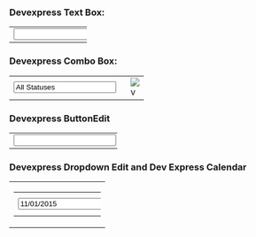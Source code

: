 ### Devexpress Text Box:

<table class="dxeTextBoxSys dxeTextBox_CincAccounting dxeTextBoxDefaultWidthSys" id="txtVendorInvoiceNum" style="width:140px;">
	<tbody><tr>
		<td class="dxic" style="width: 100%; white-space: normal;"><input class="dxeEditArea_CincAccounting dxeEditAreaSys" id="txtVendorInvoiceNum_I" name="txtVendorInvoiceNum" onfocus="ASPx.EGotFocus('txtVendorInvoiceNum')" onblur="ASPx.ELostFocus('txtVendorInvoiceNum')" onchange="ASPx.EValueChanged('txtVendorInvoiceNum')" type="text" maxlength="50"></td>
	</tr>
</tbody></table>

### Devexpress Combo Box:

<table class="dxeButtonEditSys dxeButtonEdit_CincAccounting" id="numInvStatusID" style="width:243px;">
	<tbody><tr>
		<td style="display:none;"><input id="numInvStatusID_VI" name="numInvStatusID_VI" type="hidden" value="0"></td><td class="dxic" onmousedown="return ASPx.DDDropDown('numInvStatusID', event)" style="width:100%;"><input class="dxeEditArea_CincAccounting dxeEditAreaSys" name="numInvStatusID" value="All Statuses" id="numInvStatusID_I" onchange="ASPx.ETextChanged('numInvStatusID')" onblur="ASPx.ELostFocus('numInvStatusID')" onfocus="ASPx.EGotFocus('numInvStatusID')" type="text" readonly="readonly" style="cursor:default;" autocomplete="off"></td><td id="numInvStatusID_B-1" class="dxeButton dxeButtonEditButton_CincAccounting" onmousedown="return ASPx.DDDropDown('numInvStatusID', event)" style="-webkit-user-select:none;"><img id="numInvStatusID_B-1Img" class="dxEditors_edtDropDown_CincAccounting" src="/AccountingDev/DXR.axd?r=1_35-pHoKd" alt="v"></td>
	</tr>
</tbody></table>

### Devexpress ButtonEdit

<table class="dxeButtonEditSys dxeButtonEdit_CincAccounting" id="GLAccountSearchText" style="width:195px;">
	<tbody><tr>
		<td class="dxic" style="width: 100%; white-space: normal;"><input class="dxeEditArea_CincAccounting dxeEditAreaSys" id="GLAccountSearchText_I" name="GLAccountSearchText" onfocus="ASPx.EGotFocus('GLAccountSearchText')" onblur="ASPx.ELostFocus('GLAccountSearchText')" onchange="ASPx.EValueChanged('GLAccountSearchText')" type="text"></td><td id="GLAccountSearchText_B0" title="Click to select GL Accounts ..." class="dxeButton dxeButtonEditButton_CincAccounting" onclick="ASPx.BEClick('GLAccountSearchText',0)" tabindex="0">Select</td><td id="GLAccountSearchText_B1" title="Click to clear GL Accounts selected ..." class="dxeButton dxeButtonEditButton_CincAccounting" onclick="ASPx.BEClick('GLAccountSearchText',1)">Clear</td>
	</tr>
</tbody></table>

### Devexpress Dropdown Edit and Dev Express Calendar

<table id="datepickerFrom_ET" class="dxeValidStEditorTable dxeRoot_CincAccounting">
	<tbody><tr>
		<td id="datepickerFrom_CC" class="dxeErrorFrame_CincAccounting dxeErrorFrameSys dxeNoBorderRight dxeControlsCell_CincAccounting" style="vertical-align:middle;"><table class="dxeButtonEditSys dxeButtonEdit_CincAccounting" id="datepickerFrom" style="width:157px;">
			<tbody><tr>
				<td class="dxic" onmousedown="return ASPx.DDMC_MD('datepickerFrom', event)" style="width: 100%; white-space: normal;"><input class="dxeEditArea_CincAccounting dxeEditAreaSys" id="datepickerFrom_I" name="datepickerFrom" onfocus="ASPx.EGotFocus('datepickerFrom')" onblur="ASPx.ELostFocus('datepickerFrom')" onchange="ASPx.ETextChanged('datepickerFrom')" value="11/01/2015" type="text" maxlength="10" autocomplete="off"></td><td id="datepickerFrom_B-1" class="dxeButton dxeButtonEditButton_CincAccounting" onmousedown="return ASPx.DDDropDown('datepickerFrom', event)" style="-webkit-user-select:none;"><img id="datepickerFrom_B-1Img" src="/AccountingDev/Images/calendar.png" alt="v"></td>
			</tr>
		</tbody></table><div id="datepickerFrom_DDD_PW-1" class="dxpcDropDown_CincAccounting dxpclW dxpc-ddSys" style="width:0px;cursor:default;z-index:10000;display:none;visibility:hidden;">
			<div class="dxpc-mainDiv dxpc-shadow">
				<div class="dxpc-contentWrapper">
					<div class="dxeDropDownWindow_CincAccounting dxpc-content" id="datepickerFrom_DDD_PWC-1">
						<div id="datepickerFrom_DDD_DDDC">
<table style="display:none;">
	<tbody><tr>
		<td id="datepickerFromCal_EC_D" class="dxeCalendarDay_CincAccounting"></td><td id="datepickerFromCal_EC_DS" class="dxeCalendarSelected_CincAccounting"></td><td id="datepickerFromCal_EC_DA" class="dxeCalendarOtherMonth_CincAccounting"></td><td id="datepickerFromCal_EC_DW" class="dxeCalendarWeekend_CincAccounting"></td><td id="datepickerFromCal_EC_DO" class="dxeCalendarOutOfRange_CincAccounting"></td><td id="datepickerFromCal_EC_DDD" class="dxeCalendarDayDisabled_CincAccounting"></td><td id="datepickerFromCal_EC_DT" class="dxeCalendarToday_CincAccounting"></td><td id="datepickerFromCal_EC_DD" class="dxeDisabled_CincAccounting"></td><td id="datepickerFromCal_EC_FNM" class="dxeCalendarFastNavMonth_CincAccounting"></td><td id="datepickerFromCal_EC_FNMS" class="dxeCalendarFastNavMonthSelected_CincAccounting"></td><td id="datepickerFromCal_EC_FNY" class="dxeCalendarFastNavYear_CincAccounting"></td><td id="datepickerFromCal_EC_FNYS" class="dxeCalendarFastNavYearSelected_CincAccounting"></td>
	</tr>
</tbody></table><table class="dxeCalendar_CincAccounting" id="datepickerFromCal">
	<tbody><tr>
		<td style="vertical-align:Top;"><table style="width:100%;border-collapse:collapse;">
			<tbody><tr>
				<td class="dxeCalendarHeader_CincAccounting" style="border-top:0;"><table style="width:100%;border-collapse:collapse;">
					<tbody><tr>
						<td id="datepickerFromCal_PYC" class="dxe" onclick="ASPx.CalShiftMonth('datepickerFromCal', -12);"><img id="datepickerFromCal_PYCImg" class="dxEditors_edtCalendarPrevYear_CincAccounting" src="/AccountingDev/DXR.axd?r=1_35-pHoKd" alt="<<"></td><td class="dxeCHS"></td><td id="datepickerFromCal_PMC" class="dxe" onclick="ASPx.CalShiftMonth('datepickerFromCal', -1);"><img id="datepickerFromCal_PMCImg" class="dxEditors_edtCalendarPrevMonth_CincAccounting" src="/AccountingDev/DXR.axd?r=1_35-pHoKd" alt="<"></td><td id="datepickerFromCal_TC" class="dxe" style="width:100%;cursor:default;"><span id="datepickerFromCal_T" onclick="ASPx.CalTitleClick('datepickerFromCal', 0, 0)" style="cursor:pointer;">November, 2016</span></td><td id="datepickerFromCal_NMC" class="dxe" onclick="ASPx.CalShiftMonth('datepickerFromCal', 1);"><img id="datepickerFromCal_NMCImg" class="dxEditors_edtCalendarNextMonth_CincAccounting" src="/AccountingDev/DXR.axd?r=1_35-pHoKd" alt=">"></td><td class="dxeCHS"></td><td id="datepickerFromCal_NYC" class="dxe" onclick="ASPx.CalShiftMonth('datepickerFromCal', 12);"><img id="datepickerFromCal_NYCImg" class="dxEditors_edtCalendarNextYear_CincAccounting" src="/AccountingDev/DXR.axd?r=1_35-pHoKd" alt=">>"></td>
					</tr>
				</tbody></table></td>
			</tr><tr>
				<td id="datepickerFromCal_mc" class="dxMonthGridWithWeekNumbers" style="-webkit-user-select:none;"><table id="datepickerFromCal_mt" style="width:100%;border-collapse:separate;">
					<tbody><tr class="dx-ac">
						<td id="datepickerFromCal_AUX_0_0_0"></td><td class="dxeCalendarDayHeader_CincAccounting" id="datepickerFromCal_AUX_0_0_1">Sun</td><td class="dxeCalendarDayHeader_CincAccounting" id="datepickerFromCal_AUX_0_0_2">Mon</td><td class="dxeCalendarDayHeader_CincAccounting" id="datepickerFromCal_AUX_0_0_3">Tue</td><td class="dxeCalendarDayHeader_CincAccounting" id="datepickerFromCal_AUX_0_0_4">Wed</td><td class="dxeCalendarDayHeader_CincAccounting" id="datepickerFromCal_AUX_0_0_5">Thu</td><td class="dxeCalendarDayHeader_CincAccounting" id="datepickerFromCal_AUX_0_0_6">Fri</td><td class="dxeCalendarDayHeader_CincAccounting" id="datepickerFromCal_AUX_0_0_7">Sat</td>
					</tr><tr>
						<td class="dxeCalendarWeekNumber_CincAccounting" id="datepickerFromCal_AUX_0_0_8">44</td><td class="dxeCalendarDay_CincAccounting dxeCalendarWeekend_CincAccounting dxeCalendarOtherMonth_CincAccounting" savedcursor="[object Object]" style="cursor: pointer;">30</td><td class="dxeCalendarDay_CincAccounting dxeCalendarOtherMonth_CincAccounting" savedcursor="[object Object]" style="cursor: pointer;">31</td><td class="dxeCalendarDay_CincAccounting" savedcursor="[object Object]" style="cursor: pointer;">1</td><td class="dxeCalendarDay_CincAccounting" savedcursor="[object Object]" style="cursor: pointer;">2</td><td class="dxeCalendarDay_CincAccounting" savedcursor="[object Object]" style="cursor: pointer;">3</td><td class="dxeCalendarDay_CincAccounting" savedcursor="[object Object]" style="cursor: pointer;">4</td><td class="dxeCalendarDay_CincAccounting dxeCalendarWeekend_CincAccounting" savedcursor="[object Object]" style="cursor: pointer;">5</td>
					</tr><tr>
						<td class="dxeCalendarWeekNumber_CincAccounting" id="datepickerFromCal_AUX_0_0_9">45</td><td class="dxeCalendarDay_CincAccounting dxeCalendarWeekend_CincAccounting" savedcursor="[object Object]" style="cursor: pointer;">6</td><td class="dxeCalendarDay_CincAccounting" savedcursor="[object Object]" style="cursor: pointer;">7</td><td class="dxeCalendarDay_CincAccounting" savedcursor="[object Object]" style="cursor: pointer;">8</td><td class="dxeCalendarDay_CincAccounting" savedcursor="[object Object]" style="cursor: pointer;">9</td><td class="dxeCalendarDay_CincAccounting" savedcursor="[object Object]" style="cursor: pointer;">10</td><td class="dxeCalendarDay_CincAccounting dxeCalendarToday_CincAccounting" savedcursor="[object Object]" style="cursor: pointer;">11</td><td class="dxeCalendarDay_CincAccounting dxeCalendarWeekend_CincAccounting" savedcursor="[object Object]" style="cursor: pointer;">12</td>
					</tr><tr>
						<td class="dxeCalendarWeekNumber_CincAccounting" id="datepickerFromCal_AUX_0_0_10">46</td><td class="dxeCalendarDay_CincAccounting dxeCalendarWeekend_CincAccounting" savedcursor="[object Object]" style="cursor: pointer;">13</td><td class="dxeCalendarDay_CincAccounting" savedcursor="[object Object]" style="cursor: pointer;">14</td><td class="dxeCalendarDay_CincAccounting" savedcursor="[object Object]" style="cursor: pointer;">15</td><td class="dxeCalendarDay_CincAccounting" savedcursor="[object Object]" style="cursor: pointer;">16</td><td class="dxeCalendarDay_CincAccounting" savedcursor="[object Object]" style="cursor: pointer;">17</td><td class="dxeCalendarDay_CincAccounting" savedcursor="[object Object]" style="cursor: pointer;">18</td><td class="dxeCalendarDay_CincAccounting dxeCalendarWeekend_CincAccounting" savedcursor="[object Object]" style="cursor: pointer;">19</td>
					</tr><tr>
						<td class="dxeCalendarWeekNumber_CincAccounting" id="datepickerFromCal_AUX_0_0_11">47</td><td class="dxeCalendarDay_CincAccounting dxeCalendarWeekend_CincAccounting" savedcursor="[object Object]" style="cursor: pointer;">20</td><td class="dxeCalendarDay_CincAccounting" savedcursor="[object Object]" style="cursor: pointer;">21</td><td class="dxeCalendarDay_CincAccounting" savedcursor="[object Object]" style="cursor: pointer;">22</td><td class="dxeCalendarDay_CincAccounting" savedcursor="[object Object]" style="cursor: pointer;">23</td><td class="dxeCalendarDay_CincAccounting" savedcursor="[object Object]" style="cursor: pointer;">24</td><td class="dxeCalendarDay_CincAccounting" savedcursor="[object Object]" style="cursor: pointer;">25</td><td class="dxeCalendarDay_CincAccounting dxeCalendarWeekend_CincAccounting" savedcursor="[object Object]" style="cursor: pointer;">26</td>
					</tr><tr>
						<td class="dxeCalendarWeekNumber_CincAccounting" id="datepickerFromCal_AUX_0_0_12">48</td><td class="dxeCalendarDay_CincAccounting dxeCalendarWeekend_CincAccounting" savedcursor="[object Object]" style="cursor: pointer;">27</td><td class="dxeCalendarDay_CincAccounting" savedcursor="[object Object]" style="cursor: pointer;">28</td><td class="dxeCalendarDay_CincAccounting" savedcursor="[object Object]" style="cursor: pointer;">29</td><td class="dxeCalendarDay_CincAccounting" savedcursor="[object Object]" style="cursor: pointer;">30</td><td class="dxeCalendarDay_CincAccounting dxeCalendarOtherMonth_CincAccounting" savedcursor="[object Object]" style="cursor: pointer;">1</td><td class="dxeCalendarDay_CincAccounting dxeCalendarOtherMonth_CincAccounting" savedcursor="[object Object]" style="cursor: pointer;">2</td><td class="dxeCalendarDay_CincAccounting dxeCalendarWeekend_CincAccounting dxeCalendarOtherMonth_CincAccounting" savedcursor="[object Object]" style="cursor: pointer;">3</td>
					</tr><tr>
						<td class="dxeCalendarWeekNumber_CincAccounting" id="datepickerFromCal_AUX_0_0_13">49</td><td class="dxeCalendarDay_CincAccounting dxeCalendarWeekend_CincAccounting dxeCalendarOtherMonth_CincAccounting" savedcursor="[object Object]" style="cursor: pointer;">4</td><td class="dxeCalendarDay_CincAccounting dxeCalendarOtherMonth_CincAccounting" savedcursor="[object Object]" style="cursor: pointer;">5</td><td class="dxeCalendarDay_CincAccounting dxeCalendarOtherMonth_CincAccounting" savedcursor="[object Object]" style="cursor: pointer;">6</td><td class="dxeCalendarDay_CincAccounting dxeCalendarOtherMonth_CincAccounting" savedcursor="[object Object]" style="cursor: pointer;">7</td><td class="dxeCalendarDay_CincAccounting dxeCalendarOtherMonth_CincAccounting" savedcursor="[object Object]" style="cursor: pointer;">8</td><td class="dxeCalendarDay_CincAccounting dxeCalendarOtherMonth_CincAccounting" savedcursor="[object Object]" style="cursor: pointer;">9</td><td class="dxeCalendarDay_CincAccounting dxeCalendarWeekend_CincAccounting dxeCalendarOtherMonth_CincAccounting" savedcursor="[object Object]" style="cursor: pointer;">10</td>
					</tr>
				</tbody></table></td>
			</tr>
		</tbody></table><div class="dxKBSW">
			<input id="datepickerFromCal_KBS" name="datepickerFromCal" type="text" readonly="readonly" style="opacity:0;width:0;height:0;position:relative;background-color:transparent;display:block;margin:0;padding:0;border-width:0;font-size:0pt;" autocomplete="off">
		</div></td>
	</tr><tr>
		<td class="dxeCalendarFooter_CincAccounting dx-ac"><table style="border-collapse:collapse;">
			<tbody><tr>
				<td id="datepickerFromCal_BT" class="dxeCalendarButton_CincAccounting" onclick="">Today</td><td class="dxeCFS"></td><td id="datepickerFromCal_BC" class="dxeCalendarButton_CincAccounting" onclick="">Clear</td>
			</tr>
		</tbody></table></td>
	</tr>
</tbody></table><div id="datepickerFromCal_FNP_PW-1" class="dxpcDropDown_CincAccounting dxpclW dxpc-ddSys" style="width:0px;cursor:default;z-index:10000;display:none;visibility:hidden;">
	<div class="dxpc-mainDiv dxpc-shadow">
		<div class="dxpc-contentWrapper">
			<div class="dxpc-content" id="datepickerFromCal_FNP_PWC-1">
				<div class="dxeCalendarFastNav_CincAccounting">
					<div class="dxeCalendarFastNavMonthArea_CincAccounting">
						<table id="datepickerFromCal_FNP_m" style="width:100%;border-collapse:separate;">
							<tbody><tr>
								<td class="dxeCalendarFastNavMonth_CincAccounting" id="datepickerFromCal_FNP_M0">Jan</td><td class="dxeCalendarFastNavMonth_CincAccounting" id="datepickerFromCal_FNP_M1">Feb</td><td class="dxeCalendarFastNavMonth_CincAccounting" id="datepickerFromCal_FNP_M2">Mar</td><td class="dxeCalendarFastNavMonth_CincAccounting" id="datepickerFromCal_FNP_M3">Apr</td>
							</tr><tr>
								<td class="dxeCalendarFastNavMonth_CincAccounting" id="datepickerFromCal_FNP_M4">May</td><td class="dxeCalendarFastNavMonth_CincAccounting" id="datepickerFromCal_FNP_M5">Jun</td><td class="dxeCalendarFastNavMonth_CincAccounting" id="datepickerFromCal_FNP_M6">Jul</td><td class="dxeCalendarFastNavMonth_CincAccounting" id="datepickerFromCal_FNP_M7">Aug</td>
							</tr><tr>
								<td class="dxeCalendarFastNavMonth_CincAccounting" id="datepickerFromCal_FNP_M8">Sep</td><td class="dxeCalendarFastNavMonth_CincAccounting" id="datepickerFromCal_FNP_M9">Oct</td><td class="dxeCalendarFastNavMonth_CincAccounting" id="datepickerFromCal_FNP_M10">Nov</td><td class="dxeCalendarFastNavMonth_CincAccounting" id="datepickerFromCal_FNP_M11">Dec</td>
							</tr>
						</tbody></table>
					</div><div class="dxeCalendarFastNavYearArea_CincAccounting">
						<table id="datepickerFromCal_FNP_y" style="width:100%;border-collapse:separate;">
							<tbody><tr>
								<td onclick="ASPx.CalFNYShuffle('datepickerFromCal', -10)" rowspan="2" style="cursor:pointer;"><img class="dxEditors_edtCalendarFNPrevYear_CincAccounting" src="/AccountingDev/DXR.axd?r=1_35-pHoKd" alt="<"></td><td class="dxeCalendarFastNavYear_CincAccounting" id="datepickerFromCal_FNP_Y0"></td><td class="dxeCalendarFastNavYear_CincAccounting" id="datepickerFromCal_FNP_Y1"></td><td class="dxeCalendarFastNavYear_CincAccounting" id="datepickerFromCal_FNP_Y2"></td><td class="dxeCalendarFastNavYear_CincAccounting" id="datepickerFromCal_FNP_Y3"></td><td class="dxeCalendarFastNavYear_CincAccounting" id="datepickerFromCal_FNP_Y4"></td><td onclick="ASPx.CalFNYShuffle('datepickerFromCal', 10)" rowspan="2" style="cursor:pointer;"><img class="dxEditors_edtCalendarFNNextYear_CincAccounting" src="/AccountingDev/DXR.axd?r=1_35-pHoKd" alt=">"></td>
							</tr><tr>
								<td class="dxeCalendarFastNavYear_CincAccounting" id="datepickerFromCal_FNP_Y5"></td><td class="dxeCalendarFastNavYear_CincAccounting" id="datepickerFromCal_FNP_Y6"></td><td class="dxeCalendarFastNavYear_CincAccounting" id="datepickerFromCal_FNP_Y7"></td><td class="dxeCalendarFastNavYear_CincAccounting" id="datepickerFromCal_FNP_Y8"></td><td class="dxeCalendarFastNavYear_CincAccounting" id="datepickerFromCal_FNP_Y9"></td>
							</tr>
						</tbody></table>
					</div>
				</div><div class="dxeCalendarFastNavFooter_CincAccounting dx-ac">
					<table>
						<tbody><tr>
							<td id="datepickerFromCal_FNP_BO" class="dxeCalendarButton_CincAccounting" onclick="ASPx.CalFNBClick('datepickerFromCal', 'ok')">OK</td><td class="dxeCFNFS"></td><td id="datepickerFromCal_FNP_BC" class="dxeCalendarButton_CincAccounting" onclick="ASPx.CalFNBClick('datepickerFromCal', 'cancel')">Cancel</td>
						</tr>
					</tbody></table>
				</div>
			</div>
		</div>
	</div>
</div><script id="dxss_645597436" type="text/javascript">
<!--
ASPx.AddHoverItems('datepickerFromCal_FNP',[[['dxpc-closeBtnHover'],[''],['HCB-1']]]);

var dxo = new ASPxClientPopupControl('datepickerFromCal_FNP');
dxo.InitGlobalVariable('datepickerFromCal_FNP');
dxo.SetProperties({'uniqueID':'datepickerFromCal$FNP','adjustInnerControlsSizeOnShow':false,'popupAnimationType':'fade'});
dxo.AfterCreate();

//-->
</script><script id="dxss_1101772344" type="text/javascript">
<!--
ASPx.AddHoverItems('datepickerFromCal',[[['dxeCalendarButtonHover_CincAccounting'],[''],['BT','BC','FNP_BO','FNP_BC']],[['dxeCalendarFastNavMonthHover_CincAccounting'],[''],['FNP_M0','FNP_M1','FNP_M2','FNP_M3','FNP_M4','FNP_M5','FNP_M6','FNP_M7','FNP_M8','FNP_M9','FNP_M10','FNP_M11']],[['dxeCalendarFastNavYearHover_CincAccounting'],[''],['FNP_Y0','FNP_Y1','FNP_Y2','FNP_Y3','FNP_Y4','FNP_Y5','FNP_Y6','FNP_Y7','FNP_Y8','FNP_Y9']]]);
ASPx.AddPressedItems('datepickerFromCal',[[['dxeCalendarButtonPressed_CincAccounting'],[''],['BT','BC','FNP_BO','FNP_BC']]]);
ASPx.AddDisabledItems('datepickerFromCal',[[['dxeDisabled_CincAccounting'],[''],['']],[['dxeDisabled_CincAccounting dxeButtonDisabled_CincAccounting'],[''],['BT','BC','FNP_BO','FNP_BC']],[[''],[''],['PYC','PMC','NMC','NYC'],,[[{'spriteCssClass':'dxEditors_edtCalendarPrevYearDisabled_CincAccounting'}],[{'spriteCssClass':'dxEditors_edtCalendarPrevMonthDisabled_CincAccounting'}],[{'spriteCssClass':'dxEditors_edtCalendarNextMonthDisabled_CincAccounting'}],[{'spriteCssClass':'dxEditors_edtCalendarNextYearDisabled_CincAccounting'}]],['Img']]]);

var dxo = new MVCxClientCalendar('datepickerFromCal');
dxo.InitGlobalVariable('datepickerFromCal');
dxo.SetProperties({'serverCurrentDate':new Date(2016,10,11,0,0,0,0),'visibleDate':new Date(2016,10,11,0,0,0,0)});
dxo.SetEvents({
	'Init':function(s,e){ OnCalendarInit(s,e,'datepickerFrom'); } ,
	'ValueChanged':function(s,e){ OnCalendarSelectionChanged(s,e, 'datepickerFrom'); },
	'SelectionChanged':function(s,e){ OnCalendarSelectionChanged(s,e, 'datepickerFrom'); if(datepickerFrom.GetValue() == null) datepickerFrom.SetIsValid(true); }
});
dxo.InitializeProperties({
	'decorationStyles':[
		{'key':'F','className':'dxeFocused_CincAccounting','cssText':''}
	]
});
dxo.AfterCreate();

//-->
</script>
						</div>
					</div>
				</div>
			</div>
		</div><iframe id="datepickerFrom_DDD_DXPWIF-1" src="javascript:false" title="No user content" style="overflow:hidden;border:0;position:absolute;display:none;z-index:9999;filter:progid:DXImageTransform.Microsoft.Alpha(Style=0, Opacity=0);">

		</iframe><script id="dxss_1566660664" type="text/javascript">
<!--
ASPx.AddHoverItems('datepickerFrom_DDD',[[['dxpc-closeBtnHover'],[''],['HCB-1']]]);

var dxo = new ASPxClientPopupControl('datepickerFrom_DDD');
dxo.InitGlobalVariable('datepickerFrom_DDD');
dxo.SetProperties({
	'uniqueID':'datepickerFrom$DDD',
	'renderIFrameForPopupElements':true,
	'popupAnimationType':'slide',
	'closeAction':'CloseButton',
	'popupHorizontalAlign':'LeftSides',
	'popupVerticalAlign':'Below'
});
dxo.SetEvents({
	'Shown':function (s, e) { ASPx.DDBPCShown('datepickerFrom', e); }
});
dxo.AfterCreate();

//-->
</script></td><td id="datepickerFrom_EC" class="dxeErrorCell_CincAccounting dxeErrorFrame_CincAccounting dxeErrorFrameSys dxeErrorCellSys dxeNoBorderLeft" style="vertical-align:middle;visibility:hidden;white-space:nowrap;"><table style="width:100%;">
			<tbody><tr>
				<td><img id="datepickerFrom_EI" title="Invalid value" class="dxEditors_edtError_CincAccounting" src="/AccountingDev/DXR.axd?r=1_35-pHoKd" alt="Invalid value"></td>
			</tr>
		</tbody></table></td>
	</tr>
</tbody></table>

### Dev Express Popup:
<div id="pcAlert_PW-1" class="dxpcLite_CincAccounting dxpclW" style="height:100px;width:300px;cursor:default;z-index:10000;display: block;visibility: visible;">
	<div class="dxpc-mainDiv dxpc-shadow">
		<div class="dxpc-header dxpc-withBtn" style="cursor:move;-webkit-user-select:none;" id="pcAlert_PWH-1">
			<div class="dxpc-closeBtn" id="pcAlert_HCB-1">
				<img class="dxWeb_pcCloseButton_CincAccounting" src="/AccountingDev/DXR.axd?r=1_35-pHoKd" alt="[Close]">
			</div><div class="dxpc-headerContent">
				<span class="dxpc-headerText dx-vam" id="pcAlert_PWH-1T">Alert</span>
			</div><b class="dx-clear"></b>
		</div><div class="dxpc-contentWrapper">
			<div class="dxpc-content" id="pcAlert_PWC-1">
				<div class="line"><span id="headeralert"></span></div><br><div style="float:right;" class="line"><div class="dxbButton_CincAccounting button dxbButtonSys dxbTSys" id="btnCloseAlert" style="width:80px;-webkit-user-select:none;">
	<div class="dxb" id="btnCloseAlert_CD">
		<div class="dxb-hbc">
			<input id="btnCloseAlert_I" class="dxb-hb" value="Ok" type="button" name="btnCloseAlert">
		</div><span class="dx-vam">Ok</span>
	</div>
</div><script id="dxss_359841106" type="text/javascript">
<!--
ASPx.AddHoverItems('btnCloseAlert',[[['dxbButtonHover_CincAccounting'],[''],[''],['','TC']]]);
ASPx.AddPressedItems('btnCloseAlert',[[['dxbButtonPressed_CincAccounting'],[''],[''],['','TC']]]);
ASPx.AddDisabledItems('btnCloseAlert',[[['dxbDisabled_CincAccounting'],[''],[''],['','TC']]]);
ASPx.AddSelectedItems('btnCloseAlert',[[['dxbf'],[''],['CD']]]);

var dxo = new MVCxClientButton('btnCloseAlert');
dxo.InitGlobalVariable('btnCloseAlert');
dxo.SetProperties({'useSubmitBehavior':false,'causesValidation':false});
dxo.SetEvents({
	'Click':function(s, e){pcAlert.Hide(); }
});
dxo.AfterCreate();

//-->
</script></div><b class="Clear"></b>
			</div>
		</div>
	</div>
</div>